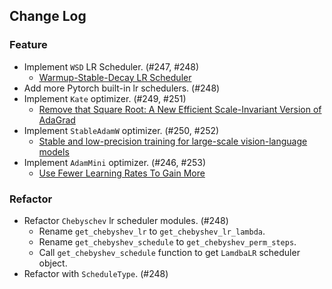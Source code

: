 ## Change Log

### Feature

* Implement `WSD` LR Scheduler. (#247, #248)
  * [Warmup-Stable-Decay LR Scheduler](https://arxiv.org/abs/2404.06395)
* Add more Pytorch built-in lr schedulers. (#248)
* Implement `Kate` optimizer. (#249, #251)
  * [Remove that Square Root: A New Efficient Scale-Invariant Version of AdaGrad](https://arxiv.org/abs/2403.02648) 
* Implement `StableAdamW` optimizer. (#250, #252)
  * [Stable and low-precision training for large-scale vision-language models](https://arxiv.org/abs/2304.13013) 
* Implement `AdamMini` optimizer. (#246, #253)
  * [Use Fewer Learning Rates To Gain More](https://arxiv.org/abs/2406.16793) 

### Refactor

* Refactor `Chebyschev` lr scheduler modules. (#248)
  * Rename `get_chebyshev_lr` to `get_chebyshev_lr_lambda`.
  * Rename `get_chebyshev_schedule` to `get_chebyshev_perm_steps`.
  * Call `get_chebyshev_schedule` function to get `LamdbaLR` scheduler object.
* Refactor with `ScheduleType`. (#248)
